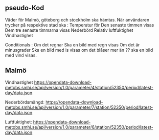 ## pseudo-Kod

Väder för Malmö, göteborg och stockholm ska hämtas.
När användaren trycker på respektive stad ska :
    Temperatur för 
        Den senaste timmen visas
        Dem tre senaste timmarna visas
        Nederbörd
        Relativ luftfuktighet
        Vindhastighet

Conditionals :
    Om det regnar Ska en bild med regn visas
    Om det är minusgrader Ska en bild med is visas
    om det blåser mer än ?? ska en bild med vind visas.



## Malmö

Vindhastighet 
https://opendata-download-metobs.smhi.se/api/version/1.0/parameter/4/station/52350/period/latest-day/data.json


Nederbördsmängd:
https://opendata-download-metobs.smhi.se/api/version/1.0/parameter/7/station/52350/period/latest-day/data.json

Luftfuktighet:
https://opendata-download-metobs.smhi.se/api/version/1.0/parameter/6/station/52350/period/latest-day/data.json

